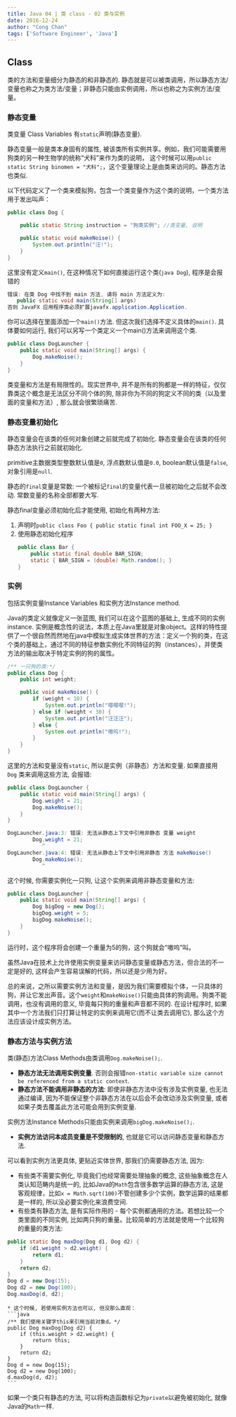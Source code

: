 ```yaml
---
title: Java 04 | 类 class - 02 类与实例
date: 2016-12-24
author: "Cong Chan"
tags: ['Software Engineer', 'Java']
---
```

## Class
类的方法和变量细分为静态的和非静态的. 静态就是可以被类调用，所以静态方法/变量也称之为类方法/变量；非静态只能由实例调用，所以也称之为实例方法/变量。
<!-- more -->

### 静态变量
类变量 Class Variables 有`static`声明(静态变量).

静态变量一般是类本身固有的属性, 被该类所有实例共享。例如，我们可能需要用狗类的另一种生物学的统称“犬科”来作为类的说明， 这个时候可以用`public static String binomen = "犬科";`，这个变量理论上是由类来访问的。静态方法也类似.

以下代码定义了一个类来模拟狗，包含一个类变量作为这个类的说明，一个类方法用于发出叫声：
```java
public class Dog {

    public static String instruction = "狗类实例"; //类变量, 说明

    public static void makeNoise() {
        System.out.println("汪!");
    }
}
```
这里没有定义`main()`, 在这种情况下如何直接运行这个类(`java Dog`), 程序是会报错的
```java
错误: 在类 Dog 中找不到 main 方法, 请将 main 方法定义为:
   public static void main(String[] args)
否则 JavaFX 应用程序类必须扩展javafx.application.Application.
```
你可以选择在里面添加一个`main()`方法. 但这次我们选择不定义具体的`main()`. 具体要如何运行, 我们可以另写一个类定义一个main()方法来调用这个类.
```java
public class DogLauncher {
    public static void main(String[] args) {
        Dog.makeNoise();
    }
}
```
类变量和方法是有局限性的。现实世界中, 并不是所有的狗都是一样的特征，仅仅靠类这个概念是无法区分不同个体的狗, 除非你为不同的狗定义不同的类（以及里面的变量和方法）, 那么就会很繁琐痛苦.

### 静态变量初始化
静态变量会在该类的任何对象创建之前就完成了初始化.
静态变量会在该类的任何静态方法执行之前就初始化.

primitive主数据类型整数默认值是`0`, 浮点数默认值是`0.0`, boolean默认值是`false`, 对象引用是`null`.

静态的`final`变量是常数: 一个被标记`final`的变量代表一旦被初始化之后就不会改动. 常数变量的名称全部都要大写.

静态final变量必须初始化后才能使用, 初始化有两种方法:
1. 声明时`public class Foo { public static final int FOO_X = 25; }`
2. 使用静态初始化程序
    ```java
    public class Bar {
        public static final double BAR_SIGN;
        static { BAR_SIGN = (double) Math.random(); }
    }
    ```


### 实例
包括实例变量Instance Variables 和实例方法Instance method.

Java的类定义就像定义一张蓝图, 我们可以在这个蓝图的基础上, 生成不同的实例instance. 实例是概念性的说法，本质上在Java里就是对象object。这样的特性提供了一个很自然而然地在java中模拟生成实体世界的方法：定义一个狗的类，在这个类的基础上，通过不同的特征参数实例化不同特征的狗（instances），并使类方法的输出取决于特定实例的狗的属性。
```java
/** 一只狗的类:*/
public class Dog {
    public int weight;

    public void makeNoise() {
        if (weight < 10) {
            System.out.println("嘤嘤嘤!");
        } else if (weight < 30) {
            System.out.println("汪汪汪");
        } else {
            System.out.println("嗷呜!");
        }
    }
}
```
这里的方法和变量没有`static`, 所以是实例（非静态）方法和变量. 如果直接用 `Dog` 类来调用这些方法, 会报错:
```java
public class DogLauncher {
    public static void main(String[] args) {
        Dog.weight = 21;
        Dog.makeNoise();
    }
}
```
```java
DogLauncher.java:3: 错误: 无法从静态上下文中引用非静态 变量 weight
        Dog.weight = 21;
           ^
DogLauncher.java:4: 错误: 无法从静态上下文中引用非静态 方法 makeNoise()
        Dog.makeNoise();
           ^
```
这个时候, 你需要实例化一只狗, 让这个实例来调用非静态变量和方法:
```java
public class DogLauncher {
    public static void main(String[] args) {
        Dog bigDog = new Dog();
        bigDog.weight = 5;
        bigDog.makeNoise();
    }
}
```
运行时，这个程序将会创建一个重量为5的狗，这个狗就会“嗷呜”叫。

虽然Java在技术上允许使用实例变量来访问静态变量或静态方法，但合法的不一定是好的, 这样会产生容易误解的代码，所以还是少用为好。

总的来说，之所以需要实例方法和变量，是因为我们需要模拟个体，一只具体的狗，并让它发出声音。这个`weight`和`makeNoise()`只能由具体的狗调用。狗类不能调用，也没有调用的意义, 毕竟每只狗的重量和声音都不同的. 在设计程序时, 如果其中一个方法我们只打算让特定的实例来调用它(而不让类去调用它), 那么这个方法应该设计成实例方法。

### 静态方法与实例方法
类(静态)方法Class Methods由类调用`Dog.makeNoise();`.
* **静态方法无法调用实例变量**. 否则会报错`non-static variable size cannot be referenced from a static context`.
* **静态方法不能调用非静态的方法**: 即使非静态方法中没有涉及实例变量, 也无法通过编译, 因为不能保证整个非静态方法在以后会不会改动涉及实例变量, 或者如果子类去覆盖此方法可能会用到实例变量.

实例方法Instance Methods只能由实例来调用`bigDog.makeNoise();`.
* **实例方法访问本成员变量是不受限制的**, 也就是它可以访问静态变量和静态方法.

可以看到实例方法更具体, 更贴近实体世界, 那我们仍需要静态方法, 因为:
* 有些类不需要实例化, 毕竟我们也经常需要处理抽象的概念, 这些抽象概念在人类认知范畴内是统一的, 比如Java的`Math`包含很多数学运算的静态方法, 这是客观规律，比如`x = Math.sqrt(100)`不管创建多少个实例，数学运算的结果都是一样的, 所以没必要实例化来浪费空间.
* 有些类有静态方法, 是有实际作用的 - 每个实例都通用的方法。若想比较一个类里面的不同实例, 比如两只狗的重量。比较简单的方法就是使用一个比较狗的重量的类方法:
```java
public static Dog maxDog(Dog d1, Dog d2) {
    if (d1.weight > d2.weight) {
        return d1;
    }
    return d2;
}
Dog d = new Dog(15);
Dog d2 = new Dog(100);
Dog.maxDog(d, d2);
```
    * 这个时候, 若使用实例方法也可以, 但没那么直观：
    ```java
    /** 我们使用关键字this来引用当前对象d。*/
    public Dog maxDog(Dog d2) {
        if (this.weight > d2.weight) {
            return this;
        }
        return d2;
    }
    Dog d = new Dog(15);
    Dog d2 = new Dog(100);
    d.maxDog(d, d2);
    ```

如果一个类只有静态的方法, 可以将构造函数标记为`private`以避免被初始化, 就像Java的`Math`一样.
